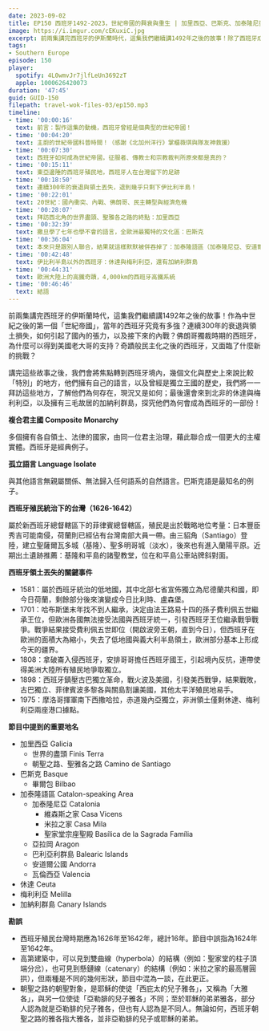 ```yaml
---
date: 2023-09-02
title: EP150 西班牙1492-2023，世紀帝國的興衰與重生 | 加里西亞、巴斯克、加泰隆尼亞、休達、梅利利亞
image: https://i.imgur.com/cEKuxiC.jpg
excerpt: 前兩集講完西班牙的伊斯蘭時代，這集我們繼續講1492年之後的故事！除了西班牙成為世紀帝國、衰弱與重生的故事，我們也會拜訪西班牙境內幾個文化與歷史上來說比較「特別」的地方，了解他們的來龍去脈，以及去旅行可以看到什麼！
tags:
- Southern Europe
episode: 150
player:
  spotify: 4L0wmvJr7jlfLeUn3692zT
  apple: 1000626420073
duration: '47:45'
guid: GUID-150
filepath: travel-wok-files-03/ep150.mp3
timeline:
- time: '00:00:16'
  text: 前言：製作這集的動機，西班牙曾經是個典型的世紀帝國！
- time: '00:04:20'
  text: 主廚的世紀帝國科普時間！（感謝《北加州洋行》掌櫃薇琪與隊友神救援）
- time: '00:07:30'
  text: 西班牙如何成為世紀帝國，征服者、傳教士和宗教裁判所原來都是真的？
- time: '00:15:11'
  text: 東亞邊陲的西班牙殖民地，西班牙人在台灣留下的足跡
- time: '00:18:50'
  text: 連續300年的衰退與領土丟失，退到幾乎只剩下伊比利半島！
- time: '00:22:01'
  text: 20世紀：國內衝突、內戰、佛朗哥、民主轉型與經濟危機
- time: '00:28:07'
  text: 拜訪西北角的世界盡頭、聖雅各之路的終點：加里西亞
- time: '00:32:39'
  text: 撒旦學了七年也學不會的語言，全歐洲最獨特的文化區：巴斯克
- time: '00:36:04'
  text: 本來只是跟別人聯合，結果就這樣默默被併吞掉了：加泰隆語區（加泰隆尼亞、安道爾、瓦倫西亞）
- time: '00:42:48'
  text: 伊比利半島以外的西班牙：休達與梅利利亞，還有加納利群島
- time: '00:44:31'
  text: 歐洲大陸上的高鐵奇蹟，4,000km的西班牙高鐵系統
- time: '00:46:46'
  text: 結語
---
```

前兩集講完西班牙的伊斯蘭時代，這集我們繼續講1492年之後的故事！作為中世紀之後的第一個「世紀帝國」，當年的西班牙究竟有多強？連續300年的衰退與領土損失，如何引起了國內的張力，以及接下來的內戰？佛朗哥獨裁時期的西班牙，為什麼可以得到美國老大哥的支持？奇蹟般民主化之後的西班牙，又面臨了什麼新的挑戰？

講完這些故事之後，我們會將焦點轉到西班牙境內，幾個文化與歷史上來說比較「特別」的地方，他們擁有自己的語言，以及曾經是獨立王國的歷史，我們將一一拜訪這些地方，了解他們為何存在，現況又是如何；最後還會來到北非的休達與梅利利亞，以及擁有三毛故居的加納利群島，探究他們為何會成為西班牙的一部份！

**複合君主國 Composite Monarchy**

多個擁有各自領土、法律的國家，由同一位君主治理，藉此聯合成一個更大的主權實體。西班牙是經典例子。

**孤立語言 Language Isolate**

與其他語言無親屬關係、無法歸入任何語系的自然語言。巴斯克語是最知名的例子。

**西班牙殖民統治下的台灣（1626-1642）**

屬於新西班牙總督轄區下的菲律賓總督轄區，殖民是出於戰略地位考量：日本豐臣秀吉可能南侵，荷蘭則已經佔有台灣南部大員一帶。由三貂角（Santiago）登陸，建立聖薩爾瓦多城（基隆）、聖多明哥城（淡水），後來也有進入蘭陽平原。近期出土遺跡推薦：基隆和平島的諸聖教堂，位在和平島公車站牌斜對面。

**西班牙領土丟失的關鍵事件**

* 1581：屬於西班牙統治的低地國，其中北部七省宣佈獨立為尼德蘭共和國，即今日荷蘭，剩餘部分後來演變成今日比利時、盧森堡。
* 1701：哈布斯堡末年找不到人繼承，決定由法王路易十四的孫子費利佩五世繼承王位，但歐洲各國無法接受法國與西班牙統一，引發西班牙王位繼承戰爭戰爭。戰爭結果接受費利佩五世即位（開啟波旁王朝，直到今日），但西班牙在歐洲的面積大為縮小，失去了低地國與義大利半島領土，歐洲部分基本上形成今天的疆界。
* 1808：拿破崙入侵西班牙，安排哥哥擔任西班牙國王，引起境內反抗，連帶使得美洲大陸所有殖民地爭取獨立。
* 1898：西班牙鎮壓古巴獨立革命，戰火波及美國，引發美西戰爭，結果戰敗，古巴獨立、菲律賓波多黎各與關島割讓美國，其他太平洋殖民地易手。
* 1975：摩洛哥揮軍南下西撒哈拉，赤道幾內亞獨立，非洲領土僅剩休達、梅利利亞兩座港口據點。

**節目中提到的重要地名**

* 加里西亞 Galicia
  * 世界的盡頭 Finis Terra
  * 朝聖之路、聖雅各之路 Camino de Santiago
* 巴斯克 Basque
  * 畢爾包 Bilbao
* 加泰隆語區 Catalon-speaking Area
  * 加泰隆尼亞 Catalonia
    * 維森斯之家 Casa Vicens
    * 米拉之家 Casa Mila
    * 聖家堂宗座聖殿 Basílica de la Sagrada Família
  * 亞拉岡 Aragon
  * 巴利亞利群島 Balearic Islands
  * 安道爾公國 Andorra
  * 瓦倫西亞 Valencia
* 休達 Ceuta
* 梅利利亞 Melilla
* 加納利群島 Canary Islands

**勘誤**

* 西班牙殖民台灣時期應為1626年至1642年，總計16年。節目中誤指為1624年至1642年。
* 高第建築中，可以見到雙曲線（hyperbola）的結構（例如：聖家堂的柱子頂端分岔），也可見到懸鏈線（catenary）的結構（例如：米拉之家的最高層圓拱），但兩種是不同的幾何形狀，節目中混為一談，在此更正。
* 朝聖之路的朝聖對象，是耶穌的使徒「西庇太的兒子雅各」，又稱為「大雅各」，與另一位使徒「亞勒腓的兒子雅各」不同；至於耶穌的弟弟雅各，部分人認為就是亞勒腓的兒子雅各，但也有人認為是不同人。無論如何，西班牙朝聖之路的雅各指大雅各，並非亞勒腓的兒子或耶穌的弟弟。